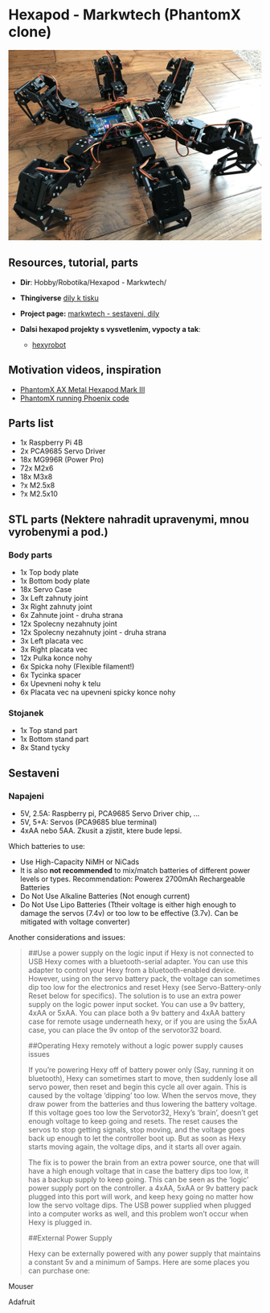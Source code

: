 # Hexapod - Markwtech (PhantomX clone)

![Finalni robot](Whole-Thing.jpg)

## Resources, tutorial, parts

- **Dir**: Hobby/Robotika/Hexapod - Markwtech/
- **Thingiverse** [dily k tisku](https://www.thingiverse.com/thing:3463845)
- **Project page:** [markwtech - sestaveni, dily](https://markwtech.com/robots/hexapod/)

- **Dalsi hexapod projekty s vysvetlenim, vypocty a tak**:
  - [hexyrobot](https://hexyrobot.wordpress.com/)

## Motivation videos, inspiration

- [PhantomX AX Metal Hexapod Mark III](https://www.youtube.com/watch?v=8v16kpBj9JQ)
- [PhantomX running Phoenix code](https://www.youtube.com/watch?v=rAeQn5QnyXo)

## Parts list

- 1x Raspberry Pi 4B
- 2x PCA9685 Servo Driver
- 18x MG996R (Power Pro)
- 72x  M2x6
- 18x  M3x8
- ?x M2.5x8
- ?x M2.5x10

## STL parts (Nektere nahradit upravenymi, mnou vyrobenymi a pod.)

### Body parts

- 1x Top body plate
- 1x Bottom body plate
- 18x Servo Case
- 3x Left zahnuty joint
- 3x Right zahnuty joint
- 6x Zahnute joint - druha strana
- 12x Spolecny nezahnuty joint
- 12x Spolecny nezahnuty joint - druha strana
- 3x Left placata vec
- 3x Right placata vec
- 12x Pulka konce nohy
- 6x Spicka nohy        (Flexible filament!)
- 6x Tycinka spacer
- 6x Upevneni nohy k telu
- 6x Placata vec na upevneni spicky konce nohy

### Stojanek

- 1x Top stand part
- 1x Bottom stand part
- 8x Stand tycky

## Sestaveni

### Napajeni

- 5V, 2.5A: Raspberry pi, PCA9685 Servo Driver chip, ...
- 5V, 5+A: Servos (PCA9685 blue terminal)
- 4xAA nebo 5AA. Zkusit a zjistit, ktere bude lepsi.

Which batteries to use:

- Use High-Capacity NiMH or NiCads
- It is also **not recommended** to mix/match batteries of different power levels or types. Recommendation: Powerex 2700mAh Rechargeable Batteries
- Do Not Use Alkaline Batteries (Not enough current)
- Do Not Use Lipo Batteries (Ttheir voltage is either high enough to damage the servos (7.4v) or too low to be effective (3.7v). Can be mitigated with voltage converter)

Another considerations and issues:

>##Use a power supply on the logic input if Hexy is not connected to USB
> Hexy comes with a bluetooth-serial adapter. You can use this adapter to control your Hexy from a bluetooth-enabled device. However, using on the servo battery pack, the voltage can sometimes dip too low for the electronics and reset Hexy (see Servo-Battery-only Reset below for specifics). The solution is to use an extra power supply on the logic power input socket. You can use a 9v battery, 4xAA or 5xAA. You can place both a 9v battery and 4xAA battery case for remote usage underneath hexy, or if you are using the 5xAA case, you can place the 9v ontop of the servotor32 board.
>
>##Operating Hexy remotely without a logic power supply causes issues
>
> If you’re powering Hexy off of battery power only (Say, running it on bluetooth), Hexy can sometimes start to move, then suddenly lose all servo power, then reset and begin this cycle all over again. This is caused by the voltage ‘dipping’ too low. When the servos move, they draw power from the batteries and thus lowering the battery voltage. If this voltage goes too low the Servotor32, Hexy’s ‘brain’, doesn’t get enough voltage to keep going and resets. The reset causes the servos to stop getting signals, stop moving, and the voltage goes back up enough to let the controller boot up. But as soon as Hexy starts moving again, the voltage dips, and it starts all over again.
>
> The fix is to power the brain from an extra power source, one that will have a high enough voltage that in case the battery dips too low, it has a backup supply to keep going. This can be seen as the ‘logic’ power supply port on the controller. a 4xAA, 5xAA or 9v battery pack plugged into this port will work, and keep hexy going no matter how low the servo voltage dips. The USB power supplied when plugged into a computer works as well, and this problem won’t occur when Hexy is plugged in.
>
>##External Power Supply
>
>Hexy can be externally powered with any power supply that maintains a constant 5v and a minimum of 5amps. Here are some places you can purchase one:

Mouser

Adafruit